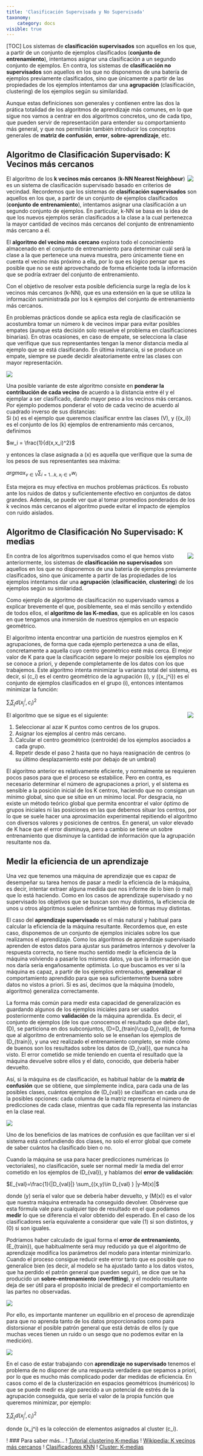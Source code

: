 ```yaml
---
title: 'Clasificación Supervisada y No Supervisada'
taxonomy:
    category: docs
visible: true
---
```


[TOC]
Los sistemas de **clasificación supervisados** son aquellos en los que, a partir de un conjunto de ejemplos clasificados (**conjunto de entrenamiento**), intentamos asignar una clasificación a un segundo conjunto de ejemplos. En contra, los sistemas de **clasificación no supervisados** son aquellos en los que no disponemos de una batería de ejemplos previamente clasificados, sino que únicamente a partir de las propiedades de los ejemplos intentamos dar una **agrupación** (clasificación, clustering) de los ejemplos según su similaridad.

Aunque estas definiciones son generales y contienen entre las dos la prática totalidad de los algoritmos de aprendizaje más comunes, en lo que sigue nos vamos a centrar en dos algoritmos concretos, uno de cada tipo, que pueden servir de representación para entender su comportamiento más general, y que nos permitirán también introducir los conceptos generales de **matriz de confusión**, **error**, **sobre-aprendizaje**, etc.

## Algoritmo de Clasificación Supervisado: K Vecinos más cercanos

<img style="float:right;margin:0 10px 10px 0;" src="http://upload.wikimedia.org/wikipedia/commons/e/e7/KnnClassification.svg"/> El algoritmo de los **k vecinos más cercanos** (**k-NN Nearest Neighbour**) es un sistema de clasificación supervisado basado en criterios de vecindad. Recordemos que los sistemas de **clasificación supervisados** son aquellos en los que, a partir de un conjunto de ejemplos clasificados (**conjunto de entrenamiento**), intentamos asignar una clasificación a un segundo conjunto de ejemplos. En particular, k-NN se basa en la idea de que los nuevos ejemplos serán clasificados a la clase a la cual pertenezca la mayor cantidad de vecinos más cercanos del conjunto de entrenamiento más cercano a él.

El **algoritmo del vecino más cercano** explora todo el conocimiento almacenado en el conjunto de entrenamiento para determinar cuál será la clase a la que pertenece una nueva muestra, pero únicamente tiene en cuenta el vecino más próximo a ella, por lo que es lógico pensar que es posible que no se esté aprovechando de forma eficiente toda la información que se podría extraer del conjunto de entrenamiento.

Con el objetivo de resolver esta posible deficiencia surge la regla de los k vecinos más cercanos (k-NN), que es una extensión en la que se utiliza la información suministrada por los k ejemplos del conjunto de entrenamiento más cercanos.

En problemas prácticos donde se aplica esta regla de clasificación se acostumbra tomar un número k de vecinos impar para evitar posibles empates (aunque esta decisión solo resuelve el problema en clasificaciones binarias). En otras ocasiones, en caso de empate, se selecciona la clase que verifique que sus representantes tengan la menor distancia media al ejemplo que se está clasificando. En última instancia, si se produce un empate, siempre se puede decidir aleatoriamente entre las clases con mayor representación.

<img src="http://perclass.com/doc/kb/images/16_knn_decisions.png"/>

Una posible variante de este algoritmo consiste en **ponderar la contribución de cada vecino** de acuerdo a la distancia entre él y el ejemplar a ser clasificado, dando mayor peso a los vecinos más cercanos. Por ejemplo podemos ponderar el voto de cada vecino de acuerdo al cuadrado inverso de sus distancias:  
Si \(x\) es el ejemplo que queremos clasificar enntre las clases \(V\), y \(\{x_i\}\) es el conjunto de los \(k\) ejemplos de entrenamiento más cercanos, definimos

$w_i = \frac{1}{d(x,x_i)^2}$

y entonces la clase asignada a \(x\) es aquella que verifique que la suma de los pesos de sus representantes sea máxima:

$argmax_{v \in V} \sum_{i=1...k,\ x_i\in v} w_i$

Esta mejora es muy efectiva en muchos problemas prácticos. Es robusto ante los ruidos de datos y suficientemente efectivo en conjuntos de datos grandes. Además, se puede ver que al tomar promedios ponderados de los k vecinos más cercanos el algoritmo puede evitar el impacto de ejemplos con ruido aislados.

## Algoritmo de Clasificación No Supervisado: K medias

<img style="float:right;margin:0 10px 10px 0;" src="http://media.tumblr.com/tumblr_ljk6rsrrIX1qzd2hd.png"/> En contra de los algoritmos supervisados como el que hemos visto anteriormente, los sistemas de **clasificación no supervisados** son aquellos en los que no disponemos de una batería de ejemplos previamente clasificados, sino que únicamente a partir de las propiedades de los ejemplos intentamos dar una **agrupación** (**clasificación**, **clustering**) de los ejemplos según su similaridad.

Como ejemplo de algoritmo de clasificación no supervisado vamos a explicar brevemente el que, posiblemente, sea el más sencillo y extendido de todos ellos, el **algoritmo de las K-medias**, que es aplicable en los casos en que tengamos una inmersión de nuestros ejemplos en un espacio geométrico.

El algoritmo intenta encontrar una partición de nuestros ejemplos en K agrupaciones, de forma que cada ejemplo pertenezca a una de ellas, concretamente a aquella cuyo centro geométrico esté más cerca. El mejor valor de K para que la clasificación separe lo mejor posible los ejemplos no se conoce a priori, y depende completamente de los datos con los que trabajemos. Este algoritmo intenta minimizar la varianza total del sistema, es decir, si \(c_i\) es el centro geométrico de la agrupación \(i\), y \(\{x_j^i\}\) es el conjunto de ejemplos clasificados en el grupo \(i\), entonces intentamos minimizar la función:

$\sum_i \sum_j d(x_j^i,c_i)^2$

<img style="float:right;margin:0 10px 10px 0;" src="http://www.cs.us.es/~fsancho/images/2016-05/hqdefault.jpg"/> El algoritmo que se sigue es el siguiente:

1.  Seleccionar al azar K puntos como centros de los grupos.
2.  Asignar los ejemplos al centro más cercano.
3.  Calcular el centro geométrico (centroide) de los ejemplos asociados a cada grupo.
4.  Repetir desde el paso 2 hasta que no haya reasignación de centros (o su último desplazamiento esté por debajo de un umbral)

El algoritmo anterior es relativamente eficiente, y normalmente se requieren pocos pasos para que el proceso se estabilice. Pero en contra, es necesario determinar el número de agrupaciones a priori, y el sistema es sensible a la posición inicial de los K centros, haciendo que no consigan un mínimo global, sino que se sitúe en un mínimo local. Por desgracia, no existe un método teórico global que permita encontrar el valor óptimo de grupos iniciales ni las posiciones en las que debemos situar los centros, por lo que se suele hacer una aproximación experimental repitiendo el algoritmo con diversos valores y posiciones de centros. En general, un valor elevado de K hace que el error disminuya, pero a cambio se tiene un sobre entrenamiento que disminuye la cantidad de información que la agrupación resultante nos da.

## Medir la eficiencia de un aprendizaje

Una vez que tenemos una máquina de aprendizaje que es capaz de desempeñar su tarea hemos de pasar a medir la eficiencia de la máquina, es decir, intentar extraer alguna medida que nos informe de lo bien (o mal) que lo está haciendo. Como en los casos de aprendizaje supervisado y no supervisado los objetivos que se buscan son muy distintos, la eficiencia de unos u otros algoritmos suelen definirse también de formas muy distintas.

El caso del **aprendizaje supervisado** es el más natural y habitual para calcular la eficiencia de la máquina resultante. Recordemos que, en este caso, disponemos de un conjunto de ejemplos iniciales sobre los que realizamos el aprendizaje. Como los algoritmos de aprendizaje supervisado aprenden de estos datos para ajustar sus parámetros internos y devolver la respuesta correcta, no tiene mucho sentido medir la eficiencia de la máquina volviendo a pasarle los mismos datos, ya que la información que nos daría sería engañosamente optimista. Lo que buscamos es ver si la máquina es capaz, a partir de los ejemplos entrenados, **generalizar** el comportamiento aprendido para que sea suficientemente buena sobre datos no vistos a priori. Si es así, decimos que la máquina (modelo, algoritmo) generaliza correctamente. 

La forma más común para medir esta capacidad de generalización es guardando algunos de los ejemplos iniciales para ser usados posteriormente como **validación** de la máquina aprendida. Es decir, el conjunto de ejemplos (de los que conocemos el resultado que debe dar), \(D\), se particiona en dos subconjuntos, \(D=D_{train}\cup D_{val}\), de forma que al algoritmo de entrenamiento solo se le enseñan los ejemplos de \(D_{train}\), y una vez realizado el entrenamiento completo, se mide cómo de buenos son los resultados sobre los datos de \(D_{val}\), que nunca ha visto. El error cometido se mide teniendo en cuenta el resultado que la máquina devuelve sobre ellos y el dato, conocido, que debería haber devuelto.

Así, si la máquina es de clasificación, es habitual hablar de la **matriz de confusión** que se obtiene, que simplemente indica, para cada una de las posibles clases, cuántos ejemplos de \(D_{val}\) se clasifican en cada una de la posibles opciones: cada columna de la matriz representa el número de predicciones de cada clase, mientras que cada fila representa las instancias en la clase real. 

<img src="http://www.cs.us.es/~fsancho/images/2016-12/matrizconfusion.jpg"/>

Uno de los beneficios de las matrices de confusión es que facilitan ver si el sistema está confundiendo dos clases, no solo el error global que comete de saber cuántos ha clasificado bien o no. 

Cuando la máquina se usa para hacer predicciones numéricas (o vectoriales), no clasificación, suele ser normal medir la media del error cometido en los ejemplos de \(D_{val}\), y hablamos del **error de validación**:

$E_{val}=\frac{1}{|D_{val}|} \sum_{(x,y)\in D_{val} } |y-M(x)|$

donde \(y\) sería el valor que se debería haber devuelto, y \(M(x)\) es el valor que nuestra máquina entrenada ha conseguido devolver. Obsérvese que esta fórmula vale para cualquier tipo de resultado en el que podamos **medir** lo que se diferencia el valor obtenido del esperado. En el caso de los clasificadores sería equivalente a considerar que vale \(1\) si son distintos, y \(0\) si son iguales.

Podríamos haber calculado de igual forma el **error de entrenamiento**, \(E_{train}\), que habitualmente será muy reducido ya que el algoritmo de aprendizaje modifica los parámetros del modelo para intentar minimizarlo. Cuando el proceso consigue reducir este error tanto que es posible que no generalice bien (es decir, al modelo se ha ajustado tanto a los datos vistos, que ha perdido el patrón general que pueden seguir), se dice que se ha producido un **sobre-entrenamiento** (**overfitting**), y el modelo resultante deja de ser útil para el propósito inicial de predecir el comportamiento en las partes no observadas.

<img src="http://www.cs.us.es/~fsancho/images/2016-12/overfitting.jpg"/>

Por ello, es importante mantener un equilibrio en el proceso de aprendizaje para que no aprenda tanto de los datos proporcionados como para distorsionar el posible patrón general que está detrás de ellos (y que muchas veces tienen un ruido o un sesgo que no podemos evitar en la medición).

<img src="http://www.cs.us.es/~fsancho/images/2016-12/testtrain.png"/>

En el caso de estar trabajando con **aprendizaje no supervisado** tenemos el problema de no disponer de una respuesta verdadera que sepamos a priori, por lo que es mucho más complicado poder dar medidas de eficiencia. En casos como el de la clusterización en espacios geométricos (numéricos) lo que se puede medir es algo parecido a un potencial de estrés de la agrupación conseguida, que sería el valor de la propia función que queremos minimizar, por ejemplo:

$\sum_i \sum_j d(x_j^i,c_i)^2$

donde \(x_j^i\) es la colección de elementos asignados al cluster \(c_i\).

! ### Para saber más...
! [Tutorial clustering K-medias](http://home.dei.polimi.it/matteucc/Clustering/tutorial_html/kmeans.html)
! [Wikipedia: K vecinos más cercanos](https://es.wikipedia.org/wiki/K-vecinos_m%C3%A1s_cercanos)
! [Clasificadores KNN](http://www.sc.ehu.es/ccwbayes/docencia/mmcc/docs/t9knn.pdf)
! [Cluster: K-medias](http://www.uantof.cl/facultades/csbasicas/Matematicas/academicos/emartinez/magister/cluster1.pdf)